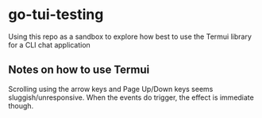 # go-tui-testing
Using this repo as a sandbox to explore how best to use the Termui library for a CLI chat application


## Notes on how to use Termui

Scrolling using the arrow keys and Page Up/Down keys seems sluggish/unresponsive. When the events do trigger, the effect is immediate though.

